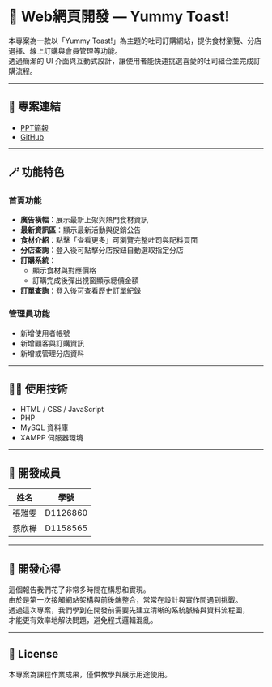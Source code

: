 # 🦖 Web網頁開發 — Yummy Toast!

本專案為一款以「Yummy Toast!」為主題的吐司訂購網站，提供食材瀏覽、分店選擇、線上訂購與會員管理等功能。  
透過簡潔的 UI 介面與互動式設計，讓使用者能快速挑選喜愛的吐司組合並完成訂購流程。

---

## 🔗 專案連結
- [PPT簡報](https://docs.google.com/presentation/d/11zWhENFzQu7OCy5F2_rJAkg852nr-3iwOfi2AGy1cTU/edit?usp=sharing)
- [GitHub](https://github.com/MERORO911/YummyToastWebsite)

---

## 🪄 功能特色

### 首頁功能
- **廣告橫幅**：展示最新上架與熱門食材資訊  
- **最新資訊區**：顯示最新活動與促銷公告  
- **食材介紹**：點擊「查看更多」可瀏覽完整吐司與配料頁面  
- **分店查詢**：登入後可點擊分店按鈕自動選取指定分店  
- **訂購系統**：
  - 顯示食材與對應價格  
  - 訂購完成後彈出視窗顯示總價金額  
- **訂單查詢**：登入後可查看歷史訂單紀錄  

### 管理員功能
- 新增使用者帳號  
- 新增顧客與訂購資訊  
- 新增或管理分店資料  

---

## 🧑‍💻 使用技術
- HTML / CSS / JavaScript  
- PHP  
- MySQL 資料庫  
- XAMPP 伺服器環境  

---

## 👥 開發成員
| 姓名 | 學號 | 
|------|------|
| 張雅雯 | D1126860 |
| 蔡欣樺 | D1158565 |

---

## 💭 開發心得
這個報告我們花了非常多時間在構思和實現。  
由於是第一次接觸網站架構與前後端整合，常常在設計與實作間遇到挑戰。  
透過這次專案，我們學到在開發前需要先建立清晰的系統脈絡與資料流程圖，  
才能更有效率地解決問題，避免程式邏輯混亂。

---

## 📄 License
本專案為課程作業成果，僅供教學與展示用途使用。
